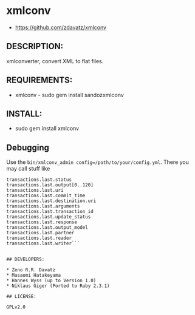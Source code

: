 # xmlconv

* https://github.com/zdavatz/xmlconv

## DESCRIPTION:

xmlconverter, convert XML to flat files.

## REQUIREMENTS:

* xmlconv - sudo gem install sandozxmlconv

## INSTALL:

* sudo gem install xmlconv

## Debugging

Use the `bin/xmlconv_admin config=/path/to/your/config.yml`. There you may call stuff like

```transactions.size
transactions.last.status
transactions.last.output[0..120]
transactions.last.uri
transactions.last.commit_time
transactions.last.destination.uri
transactions.last.arguments
transactions.last.transaction_id
transactions.last.update_status
transactions.last.response
transactions.last.output_model
transactions.last.partner
transactions.last.reader
transactions.last.writer```


## DEVELOPERS:

* Zeno R.R. Davatz
* Masaomi Hatakeyama
* Hannes Wyss (up to Version 1.0)
* Niklaus Giger (Ported to Ruby 2.3.1)

## LICENSE:

GPLv2.0
